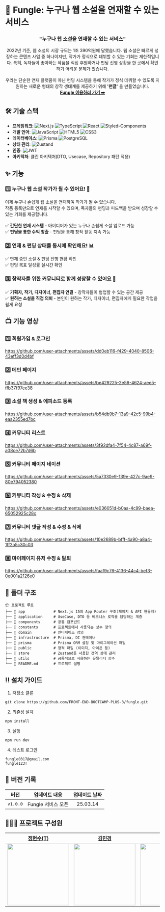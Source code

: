 # 📖 Fungle: 누구나 웹 소설을 연재할 수 있는 서비스

<div align=center>
<h3>"누구나 웹 소설을 연재할 수 있는 서비스"</h3>
2022년 기준, 웹 소설의 시장 규모는 1조 390억원에 달했습니다. 웹 소설은 빠르게 성장하는 콘텐츠 사업 중 하나이지만, 작가가 정식으로 데뷔할 수 있는 기회는 제한적입니다. 특히, 독자들이 좋아하는 작품을 직접 후원하거나 펀딩 진행 상황을 한 곳에서 확인하기 어려운 문제가 있습니다.
<br><br>
우리는 단순한 연재 플랫폼이 아닌 펀딩 시스템을 통해 작가가 정식 데뷔할 수 있도록 지원하는 새로운 형태의 창작 생태계를 제공하기 위해 <strong>'펀글'</strong> 을 만들었습니다.<br>
<a href="https://fungle.site" target="_blank"><strong>Fungle 이용하러 가기 ➡️</strong></a>
</div>

## 🛠️ 기술 스택
- **프레임워크**: ![Next.js](https://img.shields.io/badge/Next.js-000000?style=flat-square&logo=Next.js&logoColor=white)
![TypeScript](https://img.shields.io/badge/TypeScript-3178C6?style=flat-square&logo=TypeScript&logoColor=white)
![React](https://img.shields.io/badge/React-61DAFB?style=flat-square&logo=React&logoColor=black)
![Styled-Components](https://img.shields.io/badge/Styled--Components-DB7093?style=flat-square&logo=styled-components&logoColor=white)
- **개발 언어**: ![JavaScript](https://img.shields.io/badge/JavaScript-F7DF1E?style=flat-square&logo=JavaScript&logoColor=black)
![HTML5](https://img.shields.io/badge/HTML5-E34F26?style=flat-square&logo=HTML5&logoColor=white)
![CSS3](https://img.shields.io/badge/CSS3-1572B6?style=flat-square&logo=CSS3&logoColor=white)
- **데이터베이스**: ![Prisma](https://img.shields.io/badge/Prisma-2D3748?style=flat-square&logo=Prisma&logoColor=white)
![PostgreSQL](https://img.shields.io/badge/PostgreSQL-4169E1?style=flat-square&logo=PostgreSQL&logoColor=white)
- **상태 관리**: ![Zustand](https://img.shields.io/badge/Zustand-A37A48?style=flat-square&logo=bear&logoColor=white)
- **인증**: ![JWT](https://img.shields.io/badge/JWT-000000?style=flat-square&logo=JSON%20Web%20Tokens&logoColor=white)
- **아키텍처**: 클린 아키텍처(DTO, Usecase, Repository 패턴 적용)

## ✨ 기능
### 1️⃣ 누구나 웹 소설 작가가 될 수 있어요! 📝
이제 누구나 손쉽게 웹 소설을 연재하여 작가가 될 수 있습니다.<br>
작품 등록만으로 연재를 시작할 수 있으며, 독자들의 펀딩과 피드백을 받으며 성장할 수 있는 기회를 제공합니다.
<br><br>
✅ **간단한 연재 시스템** - 아이디어가 있는 누구나 손쉽게 소설 업로드 가능<br>
✅ **펀딩을 통한 수익 창출** - 펀딩을 통해 창작 활동 지속 가능<br>
### 2️⃣ 연재 & 펀딩 상태를 동시에 확인해요! 📊
✅ 연재 중인 소설 & 펀딩 진행 현황 확인<br>
✅ 펀딩 목표 달성률 실시간 확인
### 3️⃣ 창작자를 위한 커뮤니티로 함께 성장할 수 있어요 🤝
✅ **기획자, 작가, 디자이너, 편집자 연결** - 창작자들이 협업할 수 있는 공간 제공<br>
✅ **원하는 소설을 직접 의뢰** - 본인이 원하는 작가, 디자이너, 편집자에게 필요한 작업을 쉽게 요청

## 📺 기능 영상
### 1️⃣ 회원가입 & 로그인
https://github.com/user-attachments/assets/dd0eb116-f429-4040-8506-43eff3d0d4bf

### 2️⃣ 메인 페이지 
https://github.com/user-attachments/assets/be429225-2e59-4624-aee5-ffb37f97ee38

### 3️⃣ 소설 책 생성 & 에피소드 등록
https://github.com/user-attachments/assets/b54db9b7-13a9-42c5-99b4-eaa2355ed7bc

### 4️⃣ 커뮤니티 리스트
https://github.com/user-attachments/assets/3f92dfa4-7f54-4c87-a69f-a08ce72b7d6b

### 5️⃣ 커뮤니티 페이지 네이션
https://github.com/user-attachments/assets/5a7330e9-139e-427c-9ae9-80e794052380

### 6️⃣ 커뮤니티 작성 & 수정 & 삭제 
https://github.com/user-attachments/assets/e036051d-b0aa-4c99-baea-65052925c28c

### 7️⃣ 커뮤니티 댓글 작성 & 수정 & 삭제
https://github.com/user-attachments/assets/10e2689b-bfff-4a90-a8a4-1ff2a5c30c03

### 8️⃣ 마이페이지 유저 수정 & 탈퇴
https://github.com/user-attachments/assets/faaf9c76-4136-44c4-bef3-0e001a2126e0

## 📂 폴더 구조
```plaintext
📦 프로젝트 루트
├── 📂 app             # Next.js 15의 App Router 구조(페이지 & API 핸들러)
├── 📂 application     # UseCase, DTO 등 비즈니스 로직을 담당하는 계층
├── 📂 components      # 공통 컴포넌트
├── 📂 constants       # 프로젝트에서 사용되는 상수 정의
├── 📂 domain          # 인터페이스 정의
├── 📂 infrastructure  # Prisma, DI 컨테이너
├── 📂 prisma          # Prisma ORM 설정 및 마이그레이션 파일
├── 📂 public          # 정적 파일 (이미지, 아이콘 등)
├── 📂 store           # Zustand를 사용한 전역 상태 관리
├── 📂 utils           # 공통적으로 사용하는 유틸리티 함수
└── 📜 README.md       # 프로젝트 설명
```
## ‼️ 설치 가이드
1. 저장소 클론
```plaintext
git clone https://github.com/FRONT-END-BOOTCAMP-PLUS-3/fungle.git
```
2. 의존성 설치
```plaintext
npm install
```
3. 실행
```plaintext
npm run dev
```
4. 테스트 로그인
```
fungle0317@gmail.com
fungle123!
```

## 👷 버전 기록
| 버전 | 업데이트 내용 | 업데이트 날짜 |
| :--: | :--: | :--: |
| `v1.0.0` | Fungle 서비스 오픈 | 25.03.14 |

## 🧑‍🧑‍🧒 프로젝트 구성원
| [정현수(T)](https://github.com/hyun9758)| [김민경](https://github.com/m01310g) | [손혜인](https://github.com/hyein07100) | [빈운기](https://github.com/goorm12) |
| -- | -- | -- | -- |
| <img src="https://avatars.githubusercontent.com/u/82191626?v=4" width="200"> | <img src="https://avatars.githubusercontent.com/u/162336698?v=4" width="200"> | <img src="https://avatars.githubusercontent.com/u/130124509?v=4" width="200"> | <img src="https://avatars.githubusercontent.com/u/170397987?v=4" width="200"> |